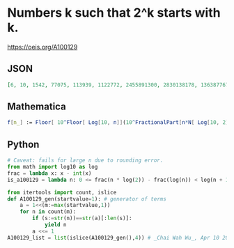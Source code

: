 # Numbers k such that 2^k starts with k\.
https://oeis.org/A100129
## JSON
```JSON
[6, 10, 1542, 77075, 113939, 1122772, 2455891300, 2830138178, 136387767490, 2111259099790, 3456955336468, 4653248164310, 10393297007134, 321249146279171, 972926121017616, 72780032758751764]
```
## Mathematica
```Mathematica
f[n_] := Floor[ 10^Floor[ Log[10, n]](10^FractionalPart[n*N[ Log[10, 2], 24]])]; Do[ If[ f[n] == n, Print[n]], {n, 125000000}] (* _Robert G. Wilson v_, Nov 16 2004 *)
```
## Python
```Python
# Caveat: fails for large n due to rounding error.
from math import log10 as log
frac = lambda x: x - int(x)
is_a100129 = lambda n: 0 <= frac(n * log(2)) - frac(log(n)) < log(n + 1) - log(n) # _David Radcliffe_, Jun 02 2019
```
```Python
from itertools import count, islice
def A100129_gen(startvalue=1): # generator of terms
    a = 1<<(m:=max(startvalue,1))
    for n in count(m):
        if (s:=str(n))==str(a)[:len(s)]:
            yield n
        a <<= 1
A100129_list = list(islice(A100129_gen(),4)) # _Chai Wah Wu_, Apr 10 2023
```
